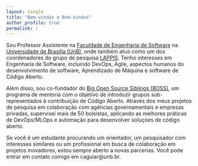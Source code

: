 ```yaml
---
layout: single
title: "Bem-vindas e Bem-vindos"
author_profile: true
permalink: /
---
```


Sou Professor Assistente na [Faculdade de Engenharia de Software](http://fga.unb.br) na [Universidade de Brasília (UnB)](http://www.unb.br/), onde também atuo como um dos coordenadores do grupo de pesquisa [LAPPIS](https://lappis-unb.github.io/lappis.rocks/). Tenho interesses em Engenharia de Software, incluindo DevOps, Agile, aspectos humanos do desenvolvimento de software, Aprendizado de Máquina e software de Código Aberto.

Além disso, sou co-fundador do [Big Open Source Siblings (BOSS)](https://docs.google.com/presentation/d/1bAOZ0gLjEIwOLhkRhakvaXG1_FP4fGuHYMVhEc72w7M/edit?usp=sharing), um programa de mentoria com o objetivo de introduzir grupos sub-representados à contribuição de Código Aberto. Através dos meus projetos de pesquisa em colaboração com agências governamentais e empresas privadas, supervisei mais de 50 bolsistas, aplicando as melhores práticas de DevOps/MLOps e automação para desenvolver soluções de código aberto.

Se você é um estudante procurando um orientador, um pesquisador com interesses similares ou um profissional em busca de colaboração em projetos inovadores, estou sempre aberto a novas parcerias. Você pode entrar em contato comigo em caguiar<span style="display:none">ignorethis</span>@unb.br.





